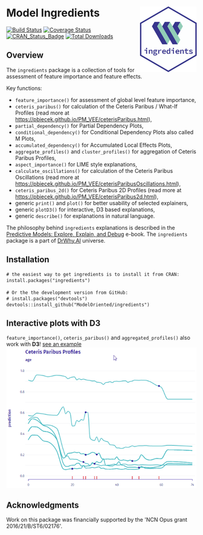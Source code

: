 # Model Ingredients <img src="man/figures/logo.png" align="right" width="150"/>

[![Build Status](https://api.travis-ci.org/ModelOriented/ingredients.png)](https://travis-ci.org/ModelOriented/ingredients)
[![Coverage
Status](https://img.shields.io/codecov/c/github/ModelOriented/ingredients/master.svg)](https://codecov.io/github/ModelOriented/ingredients?branch=master)
[![CRAN_Status_Badge](http://www.r-pkg.org/badges/version/ingredients)](https://cran.r-project.org/package=ingredients)
[![Total Downloads](http://cranlogs.r-pkg.org/badges/grand-total/ingredients?color=orange)](http://cranlogs.r-pkg.org/badges/grand-total/ingredients)

## Overview

The `ingredients` package is a collection of tools for assessment of feature importance and feature effects.

Key functions: 

* `feature_importance()` for assessment of global level feature importance, 
* `ceteris_paribus()` for calculation of the Ceteris Paribus / What-If Profiles (read more at https://pbiecek.github.io/PM_VEE/ceterisParibus.html),
* `partial_dependency()` for Partial Dependency Plots,
* `conditional_dependency()` for Conditional Dependency Plots also called M Plots,
* `accumulated_dependency()` for Accumulated Local Effects Plots,
* `aggregate_profiles()` and `cluster_profiles()` for aggregation of Ceteris Paribus Profiles,
* `aspect_importance()` for LIME style explanations,
* `calculate_oscillations()` for calculation of the Ceteris Paribus Oscillations (read more at https://pbiecek.github.io/PM_VEE/ceterisParibusOscillations.html),
* `ceteris_paribus_2d()` for Ceteris Paribus 2D Profiles  (read more at https://pbiecek.github.io/PM_VEE/ceterisParibus2d.html),
* generic `print()` and `plot()` for better usability of selected explainers,
* generic `plotD3()` for interactive, D3 based explanations,
* generic `describe()` for explanations in natural language.
 
The philosophy behind `ingredients` explanations is described in the [Predictive Models: Explore, Explain, and Debug](https://pbiecek.github.io/PM_VEE/) e-book. The `ingredients` package is a part of [DrWhy.AI](http://DrWhy.AI) universe. 


## Installation

```{r}
# the easiest way to get ingredients is to install it from CRAN:
install.packages("ingredients")

# Or the the development version from GitHub:
# install.packages("devtools")
devtools::install_github("ModelOriented/ingredients")
```

## Interactive plots with D3

`feature_importance()`, `ceteris_paribus()` and `aggregated_profiles()` also work with **D3**! 
[see an example](https://modeloriented.github.io/ingredients/ceterisParibusDemo.html) 
![plotD3](images/demo.gif)


## Acknowledgments

Work on this package was financially supported by the 'NCN Opus grant 2016/21/B/ST6/02176'.
    
